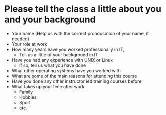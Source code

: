 # Please tell the class a little about you and your background

- Your name (Help us with the correct pronoucation of your name, if needed)
- Your role at work
- How many years have you worked professionally in IT,
  - Tell us a little of your background in IT
- Have you had any experience with UNIX or Linux
  - if so, tell us what you have done
- What other operating systems have you worked with
- What are some of the main reasons for attending this course
- Have you done any other instructor led training courses before  
- What takes up your time after work
  - Family
  - Hobbies
  - Sport
  - etc.
